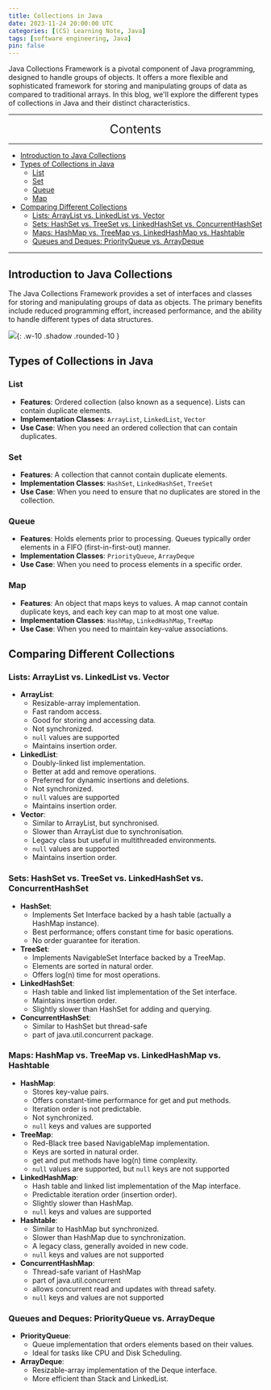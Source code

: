 ```yaml
---
title: Collections in Java
date: 2023-11-24 20:00:00 UTC
categories: [(CS) Learning Note, Java]
tags: [software engineering, Java]
pin: false
---
```


Java Collections Framework is a pivotal component of Java programming, designed to handle groups of objects. It offers a more flexible and sophisticated framework for storing and manipulating groups of data as compared to traditional arrays. In this blog, we'll explore the different types of collections in Java and their distinct characteristics.

---
<center><font size='5'> Contents </font></center>

---

<!-- TOC -->
  * [Introduction to Java Collections](#introduction-to-java-collections)
  * [Types of Collections in Java](#types-of-collections-in-java)
    * [List](#list)
    * [Set](#set)
    * [Queue](#queue)
    * [Map](#map)
  * [Comparing Different Collections](#comparing-different-collections)
    * [Lists: ArrayList vs. LinkedList vs. Vector](#lists-arraylist-vs-linkedlist-vs-vector)
    * [Sets: HashSet vs. TreeSet vs. LinkedHashSet vs. ConcurrentHashSet](#sets-hashset-vs-treeset-vs-linkedhashset-vs-concurrenthashset)
    * [Maps: HashMap vs. TreeMap vs. LinkedHashMap vs. Hashtable](#maps-hashmap-vs-treemap-vs-linkedhashmap-vs-hashtable)
    * [Queues and Deques: PriorityQueue vs. ArrayDeque](#queues-and-deques-priorityqueue-vs-arraydeque)
<!-- TOC -->

---

## Introduction to Java Collections

The Java Collections Framework provides a set of interfaces and classes for storing and manipulating groups of data as objects. The primary benefits include reduced programming effort, increased performance, and the ability to handle different types of data structures.

![](https://i.postimg.cc/SsRP5dQq/collection.png){: .w-10 .shadow .rounded-10 }

## Types of Collections in Java

### List

- **Features**: Ordered collection (also known as a sequence). Lists can contain duplicate elements.
- **Implementation Classes**: `ArrayList`, `LinkedList`, `Vector`
- **Use Case**: When you need an ordered collection that can contain duplicates.

### Set

- **Features**: A collection that cannot contain duplicate elements.
- **Implementation Classes**: `HashSet`, `LinkedHashSet`, `TreeSet`
- **Use Case**: When you need to ensure that no duplicates are stored in the collection.

### Queue

- **Features**: Holds elements prior to processing. Queues typically order elements in a FIFO (first-in-first-out) manner.
- **Implementation Classes**: `PriorityQueue`, `ArrayDeque`
- **Use Case**: When you need to process elements in a specific order.

### Map

- **Features**: An object that maps keys to values. A map cannot contain duplicate keys, and each key can map to at most one value.
- **Implementation Classes**: `HashMap`, `LinkedHashMap`, `TreeMap`
- **Use Case**: When you need to maintain key-value associations.

## Comparing Different Collections

### Lists: ArrayList vs. LinkedList vs. Vector

- **ArrayList**:
  - Resizable-array implementation.
  - Fast random access.
  - Good for storing and accessing data.
  - Not synchronized.
  - `null` values are supported
  - Maintains insertion order.
- **LinkedList**:
  - Doubly-linked list implementation.
  - Better at add and remove operations.
  - Preferred for dynamic insertions and deletions.
  - Not synchronized.
  - `null` values are supported
  - Maintains insertion order.
- **Vector**:
  - Similar to ArrayList, but synchronised.
  - Slower than ArrayList due to synchronisation.
  - Legacy class but useful in multithreaded environments.
  - `null` values are supported
  - Maintains insertion order.

### Sets: HashSet vs. TreeSet vs. LinkedHashSet vs. ConcurrentHashSet

- **HashSet**:
  - Implements Set Interface backed by a hash table (actually a HashMap instance).
  - Best performance; offers constant time for basic operations.
  - No order guarantee for iteration.
- **TreeSet**:
  - Implements NavigableSet Interface backed by a TreeMap.
  - Elements are sorted in natural order.
  - Offers log(n) time for most operations.
- **LinkedHashSet**:
  - Hash table and linked list implementation of the Set interface.
  - Maintains insertion order.
  - Slightly slower than HashSet for adding and querying.
- **ConcurrentHashSet**: 
  - Similar to HashSet but thread-safe
  - part of java.util.concurrent package.


### Maps: HashMap vs. TreeMap vs. LinkedHashMap vs. Hashtable

- **HashMap**:
  - Stores key-value pairs.
  - Offers constant-time performance for get and put methods.
  - Iteration order is not predictable.
  - Not synchronized.
  - `null` keys and values are supported
- **TreeMap**:
  - Red-Black tree based NavigableMap implementation.
  - Keys are sorted in natural order.
  - get and put methods have log(n) time complexity.
  - `null` values are supported, but `null` keys are not supported
- **LinkedHashMap**:
  - Hash table and linked list implementation of the Map interface.
  - Predictable iteration order (insertion order).
  - Slightly slower than HashMap.
  - `null` keys and values are supported
- **Hashtable**:
  - Similar to HashMap but synchronized.
  - Slower than HashMap due to synchronization.
  - A legacy class, generally avoided in new code.
  - `null` keys and values are not supported
- **ConcurrentHashMap**: 
  - Thread-safe variant of HashMap
  - part of java.util.concurrent
  - allows concurrent read and updates with thread safety.
  - `null` keys and values are not supported

### Queues and Deques: PriorityQueue vs. ArrayDeque

- **PriorityQueue**:
  - Queue implementation that orders elements based on their values.
  - Ideal for tasks like CPU and Disk Scheduling.
- **ArrayDeque**:
  - Resizable-array implementation of the Deque interface.
  - More efficient than Stack and LinkedList.

